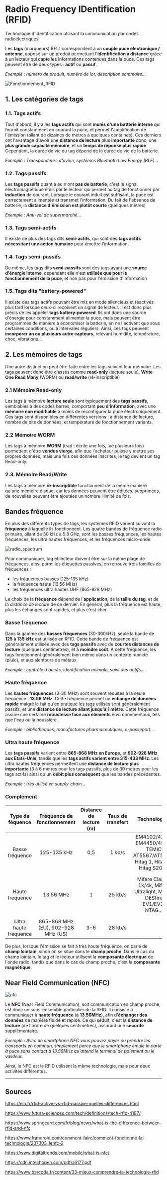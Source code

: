 
# Radio Frequency IDentification (RFID)

Technologie d'identification utilisant la communication par ondes radioélectriques.

Les **tags** (marqueurs) RFID correspondent à un **couple puce électronique / antenne**, apposé sur un produit permettant l'**identification à distance** grâce à un lecteur qui capte les informations contenues dans la puce. Ces tags peuvent être de deux types : **actif** ou **passif**.

*Exemple : numéro de produit, numéro de lot, description sommaire...*

![Fonctionnement_RFID](images/fonctionnement_rfid.PNG)

## 1. Les catégories de tags

### 1.1. Tags actifs

Tout d'abord, il y a les **tags actifs** qui sont **munis d'une batterie interne** qui fournit constamment en courant la puce, et permet l'amplification de l'émission (allant de dizaines de mètres à quelques centaines). Ces derniers ont l'avantage d'avoir une **distance de lecture** plus **importante** donc, une **plus grande capacité mémoire**, et un **temps de réponse plus rapide**. Cependant, la durée de vie du tag dépend de la durée de vie de la batterie.

*Exemple : Transpondeurs d'avion, systèmes Bluetooth Low Energy (BLE)...*

### 1.2. Tags passifs

Les **tags passifs** quant à eu n'ont **pas de batterie**, c'est le signal électromagnétique émis par le lecteur qui permet au tag de fonctionner par **induction** de courant. Lorsque le courant induit est suffisant, la puce est correctement alimentée et transmet l'information. Du fait de l'absence de batterie, la **distance d'émission est plutôt courte** (quelques mètres)

*Exemple : Anti-vol de supermarché...*

### 1.3. Tags semi-actifs

Il existe de plus des tags dits **semi-actifs**, qui sont des **tags actifs nécessitant une action humaine** pour émettre l'information.

### 1.4. Tags semi-passifs

De même, les tags dits **semi-passifs** sont des tags ayant une **source d'énergie interne**, cependant elle n'est **utilisée que pour le fonctionnement de la puce**, et non pas pour l'émission d'information

### 1.5. Tags dits "battery-powered"

Il existe des tags actifs pouvant être mis en mode silencieux et réactivés plus tard lorsque ceux-ci reçoivent un signal de lecteur. Il est donc plus précis de les appeler **tags battery-powered**. Ils ont donc une source d'énergie pour constamment alimenter la puce, mais peuvent être programmés de manière à économiser la batterie, en ne l'activant que sous certaines conditions, ou à intervales réguliers. Ainsi, ces tags peuvent **incorporer un ou plusieurs autre capteurs**, relevant humidité, température, choc, vibrations...

## 2. Les mémoires de tags

Une autre distinction peut être faite entre les tags suivant leur mémoire. Les tags peuvent donc être classés comme **read-only** (lecture seule), **Write One Read Many** (WORM) ou **read/write** (ré-inscriptible)

### 2.1 Mémoire Read-only

Les tags à mémoire **lecture seule** sont typiquement des **tags passifs**, semblables à des codes barres, comportant **peu d'information**, avec une **mémoire non modifiable** à moins de reconfigurer la puce électroniquement. Ces tags sont disponibles en différentes versions : à distance de lecture, nombre de bits de données, et température de fonctionnement variants.

### 2.2 Mémoire WORM

Les tags à mémoire **WORM** (trad : écrite une fois, lue plusieurs fois) permettent d'être **vendus vierge**, afin que l'acheteur puisse y mettre ses propres données, mais une fois ces données inscrites, le tag devient un tag Read-only.

### 2.3. Mémoire Read/Write

Les tags à mémoire **ré-inscriptible** fonctionnent de la même manière qu'une mémoire disque, car les données peuvent être éditées, supprimées, de nouvelles peuvent être ajoutées un nombre illimité de fois.

## Bandes fréquence

En plus des différents types de tags, les systèmes RFID varient suivant la **fréquence** à laquelle ils fonctionnent. Les quatre bandes de fréquence radio primaire, allant de 30 kHz à 5.8 GHz, sont les basses fréquences, les hautes fréquences, les ultra hautes fréquences, et les fréquences micro-onde.  

![radio_spectrum](images/radio_spectrum.PNG)

Pour communiquer, tag et lecteur doivent être sur la même plage de fréquences, ainsi parmi les étiquettes passives, on retrouve trois familles de fréquences :

- les fréquences basses (125-135 kHz)
- la fréquence haute (13.56 MHz)
- les fréquences ultra hautes UHF (865-928 MHz)

Le choix de la **fréquence** dépend de l'**application**, de la **taille du tag**, et de la *distance de lecture* de ce dernier. En général, plus la fréquence est haute, plus les échanges sont rapides, et plus c'est cher.

### Basse fréquence

Dans la gamme des **basses fréquences** (30-300kHz), seule la bande de **125 à 135 kHz** est utilisée en RFID. Cette bande de fréquence est généralement utilisée avec des **tags passifs** avec de **courtes distances de lecture** (quelques centimètres), et à **moindre coût**. À cette fréquence, les tags fonctionnent généralement bien même dans un contexte humide (pluie), et aux alentours de métaux.

*Exemple : contrôle d'accès, identification animale, suivi des actifs...*

### Haute fréquence

Les **hautes fréquences** (3-30 MHz) sont souvent réduites à la seule fréquence : **13.56 MHz**. Cette fréquence permet un **échange de données rapide** malgré le fait qu'en pratique les tags utilisés sont généralement passifs, et une **distance de lecture allant jusqu'à 1 mètre**. Cette fréquence assure une certaine **robustesse face aux éléments** environnementaux, tels que l'eau ou la poussière.

*Exemple : bibliothèques, manufactures pharmaceutiques, e-passeport...*

### Ultra haute fréquence

Les **tags passifs** varient entre **865-868 MHz en Europe**, et **902-928 MHz aux Etats-Unis**, tandis que les **tags actifs varient entre 315-433 MHz**. Les ultra hautes fréquences permettent une **distance de lecture plus importante** (3 à 6 mètres pour les tags passifs, plus de 30 mètres pour les tags actifs) ainsi qu'un **débit plus conséquent** que les bandes précédentes.

*Exemple : très utilisé en supply-chain...*

### Complément

Type de féquence|Fréquence de fonctionnement|Distance de lecture (m)|Taux de transfert|Technologies|Normes
:-:|:-:|:-:|:-:|:-:|:-:
Basse fréquence|125-135 kHz|0,5|1 kb/s|EM4102/4200, EM4450/4550, TEMIC AT5567/AT5577, Hitag 1, Hitag 2, Hitag S2048|ISO 142231, ISO 18000-2
Haute fréquence|13,56 MHz|1|25 kb/s|Mifare Classic 1k/4k, Mifare Ultralight, Mifare DESfire EV1/EV2, NTAG...|ISO 14443, ISO 15693, ISO 18000-3
Ultra haute fréquence|865-868 MHz (EU), 902-928 MHz (US)|3-6|28 kb/s||ISO 18000-6

De plus, lorsque l'émission se fait à très haute fréquence, on parle de **champ lointain**, sinon on se situe dans le **champ proche**. Dans le cas du champ lointain, le tag et le lecteur utilisent la **composante électrique** de l'onde radio, tandis que dans le cas du champ proche, c'est la **composante magnétique**.

## Near Field Communication (NFC)

![nfc](images/nfc.PNG)

Le **NFC** (Near Field Communication), soit communication en champ proche, est donc un sous-ensemble particulier de la RFID. Il consiste à communiquer à **haute fréquence** (à **13.56MHz**), afin d'**échanger des données** de manière fluide et rapide. Ce qui séduit, c'est la **distance de lecture** (de l'ordre de quelques centimètres), assurant une **sécurité** supplémentaire.

*Exemple : Avec un smartphone NFC vous pouvez payer ou prendre les transports en commun, simplement parce que le smartphone émule la carte à puce sans contact à 13.56MHz qu'attend le terminal de paiement ou le valideur.*

Ainsi, le NFC est le RFID utilisent la même technologie, mais pour deux activités différentes.

----

## Sources

<https://ela.fr/rfid-active-vs-rfid-passive-quelles-differences.html>

<https://www.futura-sciences.com/tech/definitions/tech-rfid-4187/>

<https://www.springcard.com/fr/blog/news/what-is-the-difference-between-rfid-and-nfc>

<https://www.frandroid.com/comment-faire/comment-fonctionne-la-technologie/237303_lenfc-2>

<https://www.digitaltrends.com/mobile/what-is-nfc/>

<https://cdn.intechopen.com/pdfs/6177.pdf>

<https://www.barcoda.fr/content/33-mieux-comprendre-la-technologie-rfid>